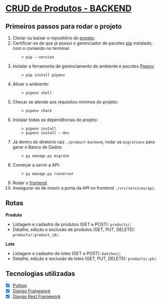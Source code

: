 # [CRUD de Produtos - BACKEND](https://product-backend-oxyps.herokuapp.com)

## Primeiros passos para rodar o projeto
1. Clonar ou baixar o repositório do [projeto](https://github.com/Oxyps/product-backend);
1. Certificar-se de que já possui o gerenciador de pacotes [pip](https://pip.pypa.io/en/stable/installing/) instalado, com o comando no terminal:
	``` shell
		> pip --version
	```
1. Instalar a ferramenta de gerenciamento de ambiente e pacotes [Pipenv](https://pypi.org/project/pipenv/):
	``` shell
		> pip install pipenv
	```
1. Ativar o ambiente:
	``` shell
		> pipenv shell
	```
1. Checar se atende aos requisitos mínimos do projeto:
	``` shell
		> pipenv check
	```
1. Instalar todas as dependências do projeto:
	``` shell
		> pipenv install
		> pipenv install --dev
	```
1. Já dentro do diretório raíz `./product-backend`, rodar as `migrations` para gerar o Banco de Dados:
	``` shell
		> py manage.py migrate
	```
1. Começar a servir a API:
	``` shell
		> py manage.py runserver
	```
1. Rodar o [frontend](https://github.com/Oxyps/product-frontend).
1. Assegurar-se de inserir a porta da API no frontend `./src/services/api`.

## Rotas

**Produto**
* Listagem e cadastro de produtos (GET e POST): `products/`;
* Detalhe, edição e exclusão de produtos (GET, PUT, DELETE): `products/:product_id/`.

**Lote**
* Listagem e cadastro de lotes (GET e POST): `batches/`;
* Detalhe, edição e exclusão de lotes (GET, PUT, DELETE): `products/:pk/`.

## Tecnologias utilizadas
- [x] [Python](https://docs.python.org/3/)
- [x] [Django Framework](https://docs.djangoproject.com/en/3.1/)
- [x] [Django Rest Framework](https://www.django-rest-framework.org)
